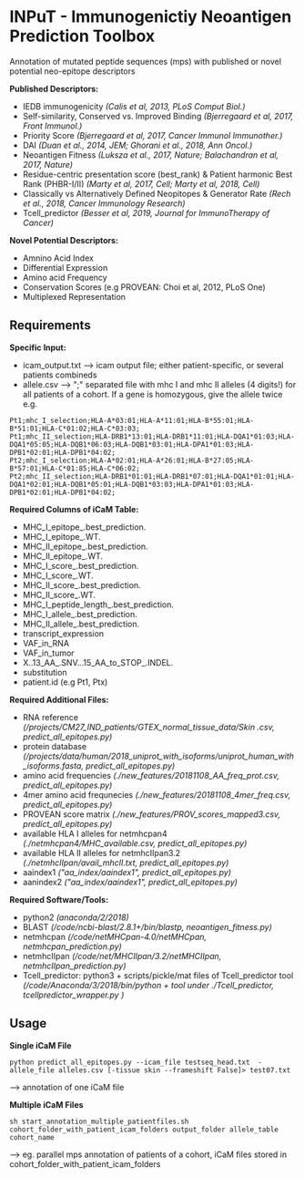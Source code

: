 # **INPuT - Immunogenictiy Neoantigen Prediction Toolbox**


Annotation of mutated peptide sequences (mps) with published or novel potential neo-epitope descriptors

**Published Descriptors:**  
- IEDB immunogenicity *(Calis et al, 2013, PLoS Comput Biol.)*  
- Self-similarity, Conserved vs. Improved Binding  *(Bjerregaard et al, 2017, Front Immunol.)*  
- Priority Score *(Bjerregaard et al, 2017, Cancer Immunol Immunother.)*  
- DAI *(Duan et al., 2014, JEM; Ghorani et al., 2018, Ann Oncol.)*  
- Neoantigen Fitness *(Luksza et al., 2017, Nature; Balachandran et al, 2017, Nature)*  
- Residue-centric presentation score (best_rank) & Patient harmonic Best Rank (PHBR-I/II) *(Marty et al, 2017, Cell; Marty et al, 2018, Cell)*  
- Classically vs Alternatively Defined Neopitopes & Generator Rate *(Rech et al., 2018, Cancer Immunology Research)*  
- Tcell_predictor *(Besser et al, 2019, Journal for ImmunoTherapy of Cancer)*  


**Novel Potential Descriptors:**  
- Amnino Acid Index  
- Differential Expression  
- Amino acid Frequency  
- Conservation Scores (e.g PROVEAN: Choi et al, 2012, PLoS One)  
- Multiplexed Representation  


## **Requirements**

**Specific Input:**  
- icam_output.txt --> icam output file; either patient-specific, or several patients combineds
- allele.csv --> ";" separated file with mhc I and mhc II alleles (4 digits!) for all patients of a cohort. If a gene is homozygous, give the allele twice
  e.g.  
```
Pt1;mhc_I_selection;HLA-A*03:01;HLA-A*11:01;HLA-B*55:01;HLA-B*51:01;HLA-C*01:02;HLA-C*03:03;
Pt1;mhc_II_selection;HLA-DRB1*13:01;HLA-DRB1*11:01;HLA-DQA1*01:03;HLA-DQA1*05:05;HLA-DQB1*06:03;HLA-DQB1*03:01;HLA-DPA1*01:03;HLA-DPB1*02:01;HLA-DPB1*04:02;
Pt2;mhc_I_selection;HLA-A*02:01;HLA-A*26:01;HLA-B*27:05;HLA-B*57:01;HLA-C*01:85;HLA-C*06:02;
Pt2;mhc_II_selection;HLA-DRB1*01:01;HLA-DRB1*07:01;HLA-DQA1*01:01;HLA-DQA1*02:01;HLA-DQB1*05:01;HLA-DQB1*03:03;HLA-DPA1*01:03;HLA-DPB1*02:01;HLA-DPB1*04:02;

```  

**Required Columns of iCaM Table:**  
-   MHC_I_epitope_.best_prediction.  
- 	MHC_I_epitope_.WT.  
-   MHC_II_epitope_.best_prediction.  
- 	MHC_II_epitope_.WT.  
- 	MHC_I_score_.best_prediction.  
- 	MHC_I_score_.WT.  
- 	MHC_II_score_.best_prediction.  
- 	MHC_II_score_.WT.  
- 	MHC_I_peptide_length_.best_prediction.
- 	MHC_I_allele_.best_prediction.  
- 	MHC_II_allele_.best_prediction.  
- 	transcript_expression  
- 	VAF_in_RNA  
- 	VAF_in_tumor  
- 	X..13_AA_.SNV._._.15_AA_to_STOP_.INDEL.
-   substitution  
-   patient.id (e.g Pt1, Ptx)    

**Required Additional Files:**  
- RNA reference *(/projects/CM27_IND_patients/GTEX_normal_tissue_data/Skin .csv, predict_all_epitopes.py)*  
- protein database *(/projects/data/human/2018_uniprot_with_isoforms/uniprot_human_with_isoforms.fasta, predict_all_epitopes.py)*  
- amino acid frequencies *(./new_features/20181108_AA_freq_prot.csv, predict_all_epitopes.py)*  
- 4mer amino acid frequnecies *(./new_features/20181108_4mer_freq.csv, predict_all_epitopes.py)*  
- PROVEAN score matrix *(./new_features/PROV_scores_mapped3.csv, predict_all_epitopes.py)*  
- available HLA I alleles for netmhcpan4 *(./netmhcpan4/MHC_available.csv, predict_all_epitopes.py)*  
- available HLA II alleles for netmhcIIpan3.2 *(./netmhcIIpan/avail_mhcII.txt, predict_all_epitopes.py)*  
- aaindex1 *("aa_index/aaindex1", predict_all_epitopes.py)*  
- aanindex2 *("aa_index/aaindex1", predict_all_epitopes.py)*  

**Required Software/Tools:**  
- python2 *(anaconda/2/2018)*
- BLAST *(/code/ncbi-blast/2.8.1+/bin/blastp, neoantigen_fitness.py)*  
- netmhcpan *(/code/netMHCpan-4.0/netMHCpan, netmhcpan_prediction.py)*  
- netmhcIIpan *(/code/net/MHCIIpan/3.2/netMHCIIpan, netmhcIIpan_prediction.py)*  
- Tcell_predictor: python3 + scripts/pickle/mat files of Tcell_predictor tool *(/code/Anaconda/3/2018/bin/python + tool under ./Tcell_predictor, tcellpredictor_wrapper.py )*  

## **Usage**  

**Single iCaM File**  
```
python predict_all_epitopes.py --icam_file testseq_head.txt  -allele_file alleles.csv [-tissue skin --frameshift False]> test07.txt
```  

--> annotation of one iCaM file

**Multiple iCaM Files**  
```
sh start_annotation_multiple_patientfiles.sh cohort_folder_with_patient_icam_folders output_folder allele_table cohort_name
```  

--> eg. parallel mps annotation of patients of a cohort, iCaM files stored in cohort_folder_with_patient_icam_folders
